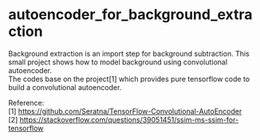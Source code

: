 # autoencoder_for_background_extraction
Background extraction is an import step for background subtraction. This small project shows how to model background using convolutional autoencoder.   
The codes base on the project[1] which provides pure tensorflow code to build a convolutional autoencoder.


Reference:  
[1] https://github.com/Seratna/TensorFlow-Convolutional-AutoEncoder  
[2] https://stackoverflow.com/questions/39051451/ssim-ms-ssim-for-tensorflow  
